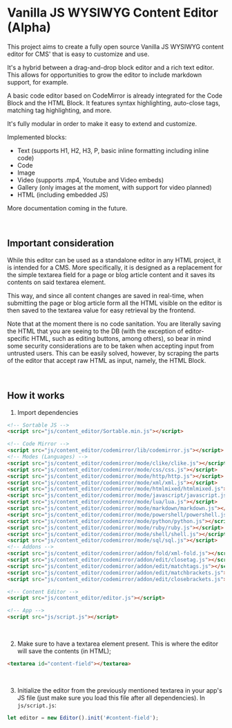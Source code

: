# Vanilla JS WYSIWYG Content Editor (Alpha)

This project aims to create a fully open source Vanilla JS WYSIWYG content editor for CMS' that is easy to customize and use.

It's a hybrid between a drag-and-drop block editor and a rich text editor. This allows for opportunities to grow the editor to include markdown support, for example.

A basic code editor based on CodeMirror is already integrated for the Code Block and the HTML Block. It features syntax highlighting, auto-close tags, matching tag highlighting, and more.

It's fully modular in order to make it easy to extend and customize.

Implemented blocks:
- Text (supports H1, H2, H3, P, basic inline formatting including inline code)
- Code
- Image
- Video (supports .mp4, Youtube and Video embeds)
- Gallery (only images at the moment, with support for video planned)
- HTML (including embedded JS)

More documentation coming in the future.


&nbsp;&nbsp;


## Important consideration

While this editor can be used as a standalone editor in any HTML project, it is intended for a CMS. More specifically, it is designed as a replacement for the simple textarea field for a page or blog article content and it saves its contents on said textarea element.

This way, and since all content changes are saved in real-time, when submitting the page or blog article form all the HTML visible on the editor is then saved to the textarea value for easy retrieval by the frontend.

Note that at the moment there is no code sanitation. You are literally saving the HTML that you are seeing to the DB (with the exception of editor-specific HTML, such as editing buttons, among others), so bear in mind some security considerations are to be taken when accepting input from untrusted users. This can be easily solved, however, by scraping the parts of the editor that accept raw HTML as input, namely, the HTML Block.


&nbsp;&nbsp;


## How it works

1. Import dependencies

```html
<!-- Sortable JS -->
<script src="js/content_editor/Sortable.min.js"></script>

<!-- Code Mirror -->
<script src="js/content_editor/codemirror/lib/codemirror.js"></script>
<!-- Modes (Languages) -->
<script src="js/content_editor/codemirror/mode/clike/clike.js"></script>
<script src="js/content_editor/codemirror/mode/css/css.js"></script>
<script src="js/content_editor/codemirror/mode/http/http.js"></script>
<script src="js/content_editor/codemirror/mode/xml/xml.js"></script>
<script src="js/content_editor/codemirror/mode/htmlmixed/htmlmixed.js"></script>
<script src="js/content_editor/codemirror/mode/javascript/javascript.js"></script>
<script src="js/content_editor/codemirror/mode/lua/lua.js"></script>
<script src="js/content_editor/codemirror/mode/markdown/markdown.js"></script>
<script src="js/content_editor/codemirror/mode/powershell/powershell.js"></script>
<script src="js/content_editor/codemirror/mode/python/python.js"></script>
<script src="js/content_editor/codemirror/mode/ruby/ruby.js"></script>
<script src="js/content_editor/codemirror/mode/shell/shell.js"></script>
<script src="js/content_editor/codemirror/mode/sql/sql.js"></script>
<!-- Addons -->
<script src="js/content_editor/codemirror/addon/fold/xml-fold.js"></script>
<script src="js/content_editor/codemirror/addon/edit/closetag.js"></script>
<script src="js/content_editor/codemirror/addon/edit/matchtags.js"></script>
<script src="js/content_editor/codemirror/addon/edit/matchbrackets.js"></script>
<script src="js/content_editor/codemirror/addon/edit/closebrackets.js"></script>

<!-- Content Editor -->
<script src="js/content_editor/editor.js"></script>

<!-- App -->
<script src="js/script.js"></script>
```

&nbsp;&nbsp;

2. Make sure to have a textarea element present. This is where the editor will save the contents (in HTML);
```html
<textarea id="content-field"></textarea>
```

&nbsp;&nbsp;

3. Initialize the editor from the previously mentioned textarea in your app's JS file (just make sure you load this file after all dependencies). 
In `js/script.js`:

```js
let editor = new Editor().init('#content-field');
```
